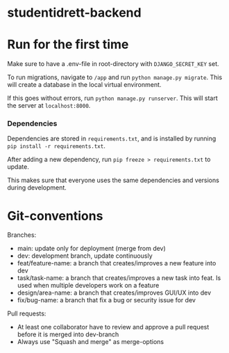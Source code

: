 # studentidrett-backend

# Run for the first time

Make sure to have a .env-file in root-directory with `DJANGO_SECRET_KEY` set.

To run migrations, navigate to `/app` and run `python manage.py migrate`. This will create a database in the local virtual environment.

If this goes without errors, run `python manage.py runserver`. This will start the server at `localhost:8000`.

### Dependencies

Dependencies are stored in `requirements.txt`, and is installed by running `pip install -r requirements.txt`.

After adding a new dependency, run `pip freeze > requirements.txt` to update.

This makes sure that everyone uses the same dependencies and versions during development.

# Git-conventions

Branches:

- main: update only for deployment (merge from dev)
- dev: development branch, update continuously
- feat/feature-name: a branch that creates/improves a new feature into dev
- task/task-name: a branch that creates/improves a new task into feat. Is used when multiple developers work on a feature
- design/area-name: a branch that creates/improves GUI/UX into dev
- fix/bug-name: a branch that fix a bug or security issue for dev

Pull requests:

- At least one collaborator have to review and approve a pull request before it is merged into dev-branch
- Always use "Squash and merge" as merge-options